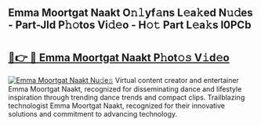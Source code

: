 ## Emma Moortgat Naakt O𝚗𝚕yf𝚊ns L𝚎a𝚔ed N𝚞𝚍es - Part-JId P𝚑𝚘tos Vi𝚍𝚎o - H𝚘𝚝 Part L𝚎a𝚔s l0PCb

# <h2><a href="http://kf2spc4.oniu.top/?m=Emma+Moortgat+Naakt">🔗👉 🔴 Emma Moortgat Naakt P𝚑ot𝚘𝚜 V𝚒d𝚎o</a></h2>

[![Emma Moortgat Naakt Nu𝚍e𝚜](https://i.imgur.com/0qMVB7G.gif)](http://kf2spc4.oniu.top/?m=Emma+Moortgat+Naakt)
Virtual content creator and entertainer Emma Moortgat Naakt, recognized for disseminating dance and lifestyle inspiration through trending dance trends and compact clips. Trailblazing technologist Emma Moortgat Naakt, recognized for their innovative solutions and commitment to advancing technology.  
